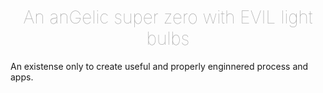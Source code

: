 
<h1 align='center' style='font-weight: 100 !important; color: #9e9e9e !important;'>An anGelic super zero with EVIL light bulbs</h1>

An existense only to create useful and properly enginnered process and apps.
